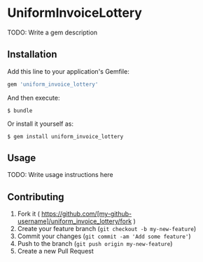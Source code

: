 # UniformInvoiceLottery

TODO: Write a gem description

## Installation

Add this line to your application's Gemfile:

```ruby
gem 'uniform_invoice_lottery'
```

And then execute:

    $ bundle

Or install it yourself as:

    $ gem install uniform_invoice_lottery

## Usage

TODO: Write usage instructions here

## Contributing

1. Fork it ( https://github.com/[my-github-username]/uniform_invoice_lottery/fork )
2. Create your feature branch (`git checkout -b my-new-feature`)
3. Commit your changes (`git commit -am 'Add some feature'`)
4. Push to the branch (`git push origin my-new-feature`)
5. Create a new Pull Request
